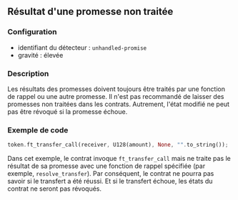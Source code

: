 
## Résultat d'une promesse non traitée

### Configuration

* identifiant du détecteur : `unhandled-promise`
* gravité : élevée

### Description

Les résultats des promesses doivent toujours être traités par une fonction de rappel ou une autre promesse. Il n'est pas recommandé de laisser des promesses non traitées dans les contrats. Autrement, l'état modifié ne peut pas être révoqué si la promesse échoue.

### Exemple de code

```rust
token.ft_transfer_call(receiver, U128(amount), None, "".to_string());
```

Dans cet exemple, le contrat invoque `ft_transfer_call` mais ne traite pas le résultat de sa promesse avec une fonction de rappel spécifiée (par exemple, `resolve_transfer`). Par conséquent, le contrat ne pourra pas savoir si le transfert a été réussi. Et si le transfert échoue, les états du contrat ne seront pas révoqués.
